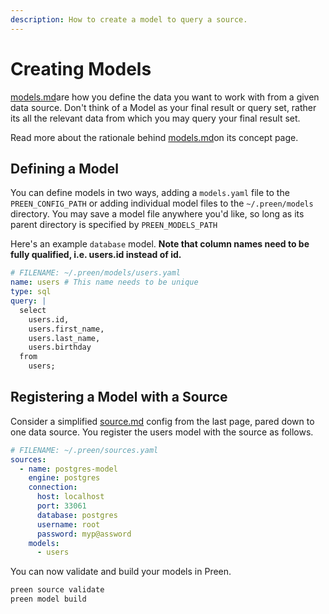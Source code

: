 ```yaml
---
description: How to create a model to query a source.
---
```


# Creating Models

[models.md](../../concepts/models.md "mention")are how you define the data you want to work with from a given data source. Don't think of a Model as your final result or query set, rather its all the relevant data from which you may query your final result set.&#x20;

Read more about the rationale behind [models.md](../../concepts/models.md "mention")on its concept page.

## Defining a Model

You can define models in two ways, adding a `models.yaml` file to the `PREEN_CONFIG_PATH` or adding individual model files to the  `~/.preen/models` directory. You may save a model file anywhere you'd like, so long as its parent directory is specified by `PREEN_MODELS_PATH`

Here's an example `database` model. **Note that column names need to be fully qualified, i.e.  users.id instead of id.**

```yaml
# FILENAME: ~/.preen/models/users.yaml
name: users # This name needs to be unique
type: sql
query: |
  select
    users.id,
    users.first_name,
    users.last_name,
    users.birthday
  from
    users;
```

## Registering a Model with a Source

Consider a simplified [source.md](../../concepts/source.md "mention") config from the last page, pared down to one data source. You register the users model with the source as follows.

```yaml
# FILENAME: ~/.preen/sources.yaml
sources:
  - name: postgres-model
    engine: postgres
    connection:
      host: localhost
      port: 33061
      database: postgres
      username: root
      password: myp@assword
    models:
      - users
```

You can now validate and build your models in Preen.

```bash
preen source validate
preen model build
```
